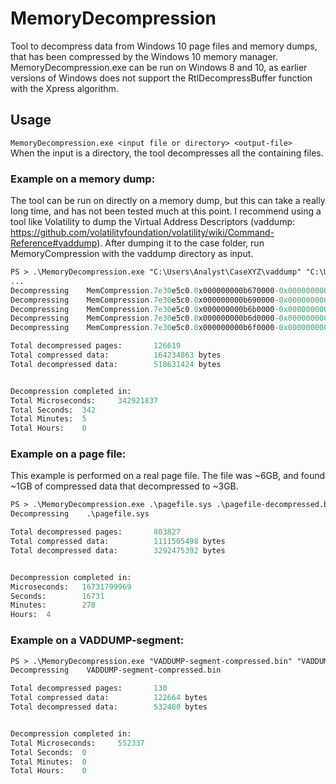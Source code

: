 # MemoryDecompression
Tool to decompress data from Windows 10 page files and memory dumps, that has been compressed by the Windows 10 memory manager. MemoryDecompression.exe can be run on Windows 8 and 10, as earlier versions of Windows does not support the RtlDecompressBuffer function with the Xpress algorithm. 

## Usage
``` MemoryDecompression.exe <input file or directory> <output-file> ```\
When the input is a directory, the tool decompresses all the containing files. 

### Example on a memory dump:
The tool can be run on directly on a memory dump, but this can take a really long time, and has not been tested much at this point. I recommend using a tool like Volatility to dump the Virtual Address Descriptors (vaddump: https://github.com/volatilityfoundation/volatility/wiki/Command-Reference#vaddump). After dumping it to the case folder, run MemoryCompression with the vaddump directory as input. 

```ps
PS > .\MemoryDecompression.exe "C:\Users\Analyst\CaseXYZ\vaddump" "C:\Users\Analyst\CaseXYZ\vaddump-decompressed.bin"
...
Decompressing    MemCompression.7e30e5c0.0x000000000b670000-0x000000000b68ffff.dmp
Decompressing    MemCompression.7e30e5c0.0x000000000b690000-0x000000000b6affff.dmp
Decompressing    MemCompression.7e30e5c0.0x000000000b6b0000-0x000000000b6cffff.dmp
Decompressing    MemCompression.7e30e5c0.0x000000000b6d0000-0x000000000b6effff.dmp
Decompressing    MemCompression.7e30e5c0.0x000000000b6f0000-0x000000000b70ffff.dmp

Total decompressed pages:       126619
Total compressed data:          164234863 bytes
Total decompressed data:        518631424 bytes


Decompression completed in:
Total Microseconds:     342921837
Total Seconds:  342
Total Minutes:  5
Total Hours:    0
```

### Example on a page file:
This example is performed on a real page file. The file was ~6GB, and found ~1GB of compressed data that decompressed to ~3GB.
```ps
PS > .\MemoryDecompression.exe .\pagefile.sys .\pagefile-decompressed.bin
Decompressing    .\pagefile.sys

Total decompressed pages:       803827
Total compressed data:          1111505498 bytes
Total decompressed data:        3292475392 bytes


Decompression completed in:
Microseconds:   16731799969
Seconds:        16731
Minutes:        278
Hours:  4
```

### Example on a VADDUMP-segment:
```ps
PS > .\MemoryDecompression.exe "VADDUMP-segment-compressed.bin" "VADDUMP-segment-decompressed.bin"
Decompressing    VADDUMP-segment-compressed.bin

Total decompressed pages:       130
Total compressed data:          122664 bytes
Total decompressed data:        532480 bytes


Decompression completed in:
Total Microseconds:     552337
Total Seconds:  0
Total Minutes:  0
Total Hours:    0
```
